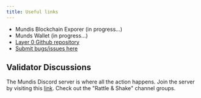 ```yaml
---
title: Useful links
---
```


* Mundis Blockchain Exporer (in progress...)
* Munds Wallet (in progress...)
* [Layer 0 Github repository](https://github.com/mundisnetwork/axis)
* [Submit bugs/issues here](https://github.com/mundisnetwork/axis/issues)

## Validator Discussions
The Mundis Discord server is where all the action happens. Join the server by visiting this [link](https://discord.gg/8G2xEFJ5h7).
Check out the "Rattle & Shake" channel groups.